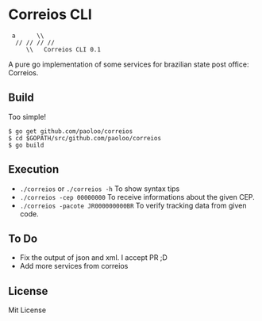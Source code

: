 # Correios CLI
```
 a      \\
  // // // //
     \\   Correios CLI 0.1
```
A pure go implementation of some services for brazilian state post office: Correios.

## Build

Too simple!
```
$ go get github.com/paoloo/correios
$ cd $GOPATH/src/github.com/paoloo/correios
$ go build
```
## Execution

- `./correios`  or `./correios -h` To show syntax tips
- `./correios -cep 00000000` To receive informations about the given CEP.
- `./correios -pacote JR000000000BR` To verify tracking data from given code.

## To Do
- Fix the output of json and xml. I accept PR ;D
- Add more services from correios

## License
Mit License
